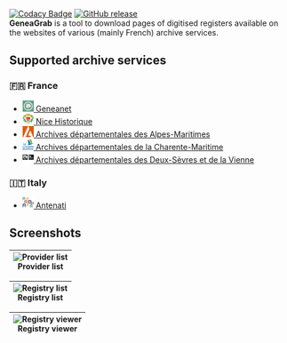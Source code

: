[![Codacy Badge](https://app.codacy.com/project/badge/Grade/f898064ba2e44ed2a46b4670e0c9b9c7)](https://app.codacy.com/gh/06Games/GeneaGrab/dashboard)
[![GitHub release](https://img.shields.io/github/v/release/06Games/GeneaGrab?include_prereleases)](https://github.com/06Games/GeneaGrab/releases/latest)  
**GeneaGrab** is a tool to download pages of digitised registers available on the websites of various (mainly French) archive services.

## Supported archive services

### :fr: France

* [<img src="GeneaGrab/Assets/Providers/Geneanet.svg" width="20" height="20" /> Geneanet](https://www.geneanet.org/)
* [<img src="GeneaGrab/Assets/Providers/NiceHistorique.svg" width="20" height="20" /> Nice Historique](http://www.nicehistorique.org/)
* [<img src="GeneaGrab/Assets/Providers/AD06.svg" width="20" height="20" /> Archives départementales des Alpes-Maritimes](https://archives06.fr/)
* [<img src="GeneaGrab/Assets/Providers/AD17.svg" width="20" height="20" /> Archives départementales de la Charente-Maritime](https://www.archinoe.net/v2/ad17/registre.html)
* [<img src="GeneaGrab/Assets/Providers/AD79-86.png" width="20" height="20" /> Archives départementales des Deux-Sèvres et de la Vienne](https://archives-deux-sevres-vienne.fr/)

### :it: Italy

* [<img src="GeneaGrab/Assets/Providers/Antenati.svg" width="20" height="20" /> Antenati](https://www.antenati.san.beniculturali.it/)

## Screenshots

| ![Provider list](https://github.com/06Games/GeneaGrab/assets/24252743/b9063e6c-5326-4db1-9866-0f8091b0f6d4) <br /> Provider list |
|:---:|

| ![Registry list](https://github.com/06Games/GeneaGrab/assets/24252743/3697481f-40ef-4c87-a40b-d5fc9b005706) <br /> Registry list |
|:---:|

| ![Registry viewer](https://github.com/06Games/GeneaGrab/assets/24252743/806cc732-2a68-4994-b085-c97b02421507) <br /> Registry viewer |
|:---:|
